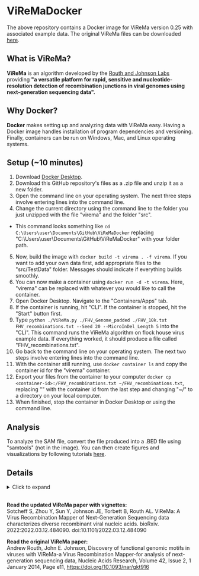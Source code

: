 # **ViReMaDocker**
The above repository contains a Docker image for ViReMa version 0.25 with associated example data. The original ViReMa files can be downloaded [here](https://sourceforge.net/projects/virema/).

## **What is ViReMa?**
**ViReMa** is an algorithm developed by the [Routh and Johnson Labs](https://www.utmb.edu/routhlab/home) providing **"a versatile platform for rapid, sensitive and nucleotide-resolution detection of recombination junctions in viral genomes using next-generation sequencing data".**

## **Why Docker?**
**Docker** makes setting up and analyzing data with ViReMa easy. Having a Docker image handles installation of program dependencies and versioning. Finally, containers can be run on Windows, Mac, and Linux operating systems.

## **Setup (~10 minutes)**
1. Download [Docker Desktop](https://www.docker.com/products/docker-desktop/).
2. Download this GitHub repository's files as a .zip file and unzip it as a new folder.
3. Open the command line on your operating system. The next three steps involve entering lines into the command line.
4. Change the current directory using the command line to the folder you just unzipped with the file "virema" and the folder "src".
  - This command looks something like ```cd C:\Users\user\Documents\GitHub\ViReMaDocker``` replacing "C:\Users\user\Documents\GitHub\ViReMaDocker" with your folder path.
5. Now, build the image with ```docker build -t virema . -f virema```. If you want to add your own data first, add appropriate files to the "src/TestData" folder. Messages should indicate if everything builds smoothly.
6. You can now make a container using ```docker run -d -t virema```. Here, "virema" can be replaced with whatever you would like to call the container.
7. Open Docker Desktop. Navigate to the "Containers/Apps" tab.
8. If the container is running, hit "CLI". If the container is stopped, hit the "Start" button first.
9. Type ```python ./ViReMa.py ./FHV_Genome_padded ./FHV_10k.txt FHV_recombinations.txt --Seed 20 --MicroInDel_Length 5``` into the "CLI". This command runs the ViReMa algorithm on flock house virus example data. If everything worked, it should produce a file called "FHV_recombinations.txt".
10. Go back to the command line on your operating system. The next two steps involve entering lines into the command line.
11. With the container still running, use ```docker container ls``` and copy the container id for the "virema" container.
12. Export your files from the container to your computer ```docker cp <container-id>:/FHV_recombinations.txt ~/FHV_recombinations.txt```, replacing "<container-id>" with the container id from the last step and changing "~/" to a directory on your local computer.
13. When finished, stop the container in Docker Desktop or using the command line.

## **Analysis**
To analyze the SAM file, convert the file produced into a .BED file using "samtools" (not in the image). You can then create figures and visualizations by following tutorials [here](https://jayeung12.github.io/).

## **Details**
<details>
  <summary>Click to expand</summary>
  
## ViReMa Version 0.25
### Last Modified: Jun-21

Test Data - FHV (8 files)
- FHV_10k.txt		Contains ten thousand reads from the Flock House Virus Dataset: SRP013296
- FHV_Genome_padded.txt	Contains reference genes for Flock House Virus with long 3' terminal A residues.
- FHV_Genome_padded.*.ebwt 	These are the built index sequences for the FHV padded genome using Bowtie-Build v0.12.9
- FHV_P7R2_rep2_100k.txt	Contains raw data from Jaworski et al PLoS Path paper
- FHV_P7R2_rep2_100k_virema.bam Contains example mapping of data using ViReMa2

Compiler_Module.py
Module or Stand-alone script used to compile output results from ViReMa.py.  Runs from Command-line.

ConfigViReMa.py
This script carries the global variables used by both ViReMa.py and Compiler_Module.py

README.txt
Includes instructions to run ViReMa.

ViReMa.py
Runs ViReMa (Viral-Recombination-Mapper) from commmand line.

ViReMa_GUI.py
Runs ViReMa (Viral-Recombination-Mapper) from GUI (requires GOOEY).



Before you Start:

ViReMa is a simple python script and so should not require any special installation.  

ViReMa requires python version 3.7 and Bowtie version 0.12.9. ViReMa only uses modules packaged as a standard with Python version 2.7. 

Bowtie and Bowtie-Inspect must be in your $PATH.

Indexes for reference genomes must be built with Bowtie-Build. For maximum sensitivity, please add a terminal pad using 'A' nucleotides to the end of your genome sequence before creating virus reference indexes using Bowtie-Build.  This pad must be longer than the length of the reads being aligned.  Without these pads, ViReMa will fail to detect recombination events occuring at the edges of the viral genome. 



ViReMa is run from the command line:

>python ViReMa.py Virus_Index Input_Data Output_Data [args]


Example using test data:

>home/ViReMa0.1/python ViReMa.py Test_Data/FHV_Genome_padded Test_Data/FHV_10k.txt FHV_recombinations.txt --Seed 20 --MicroInDel_Length 5 


ViReMa will take read data and attempt to align it to the reference genomes (Virus first, Host second). If the Seed of the read successfully aligns to a reference genome, bowtie will continue to align the remaining nucleotides after the Seed.Alignment() will extract all the successfully aligned nucleotides and the remaining unaligned nucleotides will be written to a new temporary read file. If there is no succesful alignment, Alignment() will trim one nucleotide from the beginning of the read and report. Again, the remaining nucleotides will be written to a new temporary file which will be used for subsequent alignment.



Required arguments:

  Virus_Index		

Virus genome reference. e.g. FHV_Genome.txt
Enter full path if the index is not in the current working directory, even when that index is stored in your Bowtie-0.12.9/indexes folder.  E.g.:  ../../Desktop/Bowtie-0.12.9/indexes/FHV_Genome


  Input_Data            

File containing single reads in FASTQ or FASTA format.


  Output_Data           

Destination file for results.  This is be saved in the current working directory.  
</details>

<br>

**Read the updated ViReMa paper with vignettes:**<br>
Sotcheff S, Zhou Y, Sun Y, Johnson JE, Torbett B, Routh AL. ViReMa: A Virus Recombination Mapper of Next-Generation Sequencing data characterizes diverse recombinant viral nucleic acids. bioRxiv. 2022:2022.03.12.484090. doi:10.1101/2022.03.12.484090

**Read the original ViReMa paper:**<br>
Andrew Routh, John E. Johnson, Discovery of functional genomic motifs in viruses with ViReMa-a Virus Recombination Mapper-for analysis of next-generation sequencing data, Nucleic Acids Research, Volume 42, Issue 2, 1 January 2014, Page e11, https://doi.org/10.1093/nar/gkt916

<br>
